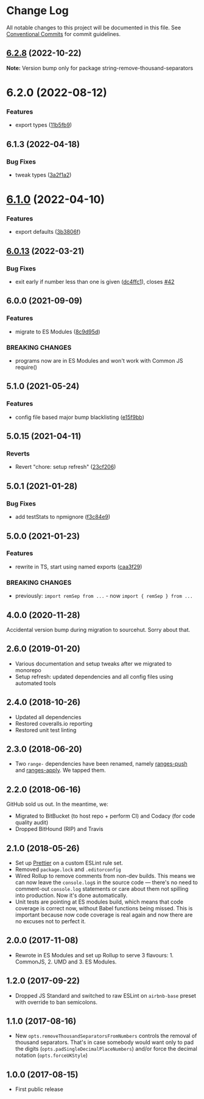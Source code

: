# Change Log

All notable changes to this project will be documented in this file.
See [Conventional Commits](https://conventionalcommits.org) for commit guidelines.

## [6.2.8](https://github.com/codsen/codsen/compare/string-remove-thousand-separators@6.2.7...string-remove-thousand-separators@6.2.8) (2022-10-22)

**Note:** Version bump only for package string-remove-thousand-separators

# 6.2.0 (2022-08-12)

### Features

- export types ([11b5fb9](https://github.com/codsen/codsen/commit/11b5fb936ce20e0a77c3a09806773e1cd7695c50))

## 6.1.3 (2022-04-18)

### Bug Fixes

- tweak types ([3a2f1a2](https://github.com/codsen/codsen/commit/3a2f1a2b5525c8067abcabd73735511e0ec31ce2))

# [6.1.0](https://github.com/codsen/codsen/compare/string-remove-thousand-separators@6.0.13...string-remove-thousand-separators@6.1.0) (2022-04-10)

### Features

- export defaults ([3b3806f](https://github.com/codsen/codsen/commit/3b3806fcefa94c91d3b653c9cfc0809a46ab76f6))

## [6.0.13](https://github.com/codsen/codsen/compare/string-remove-thousand-separators@6.0.12...string-remove-thousand-separators@6.0.13) (2022-03-21)

### Bug Fixes

- exit early if number less than one is given ([dc4ffc1](https://github.com/codsen/codsen/commit/dc4ffc12caefc58d370dfde2e34f6b8659f0bb04)), closes [#42](https://github.com/codsen/codsen/issues/42)

## 6.0.0 (2021-09-09)

### Features

- migrate to ES Modules ([8c9d95d](https://github.com/codsen/codsen/commit/8c9d95d5dea0b769c2f070397141918a4893d575))

### BREAKING CHANGES

- programs now are in ES Modules and won't work with Common JS require()

## 5.1.0 (2021-05-24)

### Features

- config file based major bump blacklisting ([e15f9bb](https://github.com/codsen/codsen/commit/e15f9bba1c4fd5f847ac28b3f38fa6ee633f5dca))

## 5.0.15 (2021-04-11)

### Reverts

- Revert "chore: setup refresh" ([23cf206](https://github.com/codsen/codsen/commit/23cf206970a087ff0fa04e61f94d919f59ab3881))

## 5.0.1 (2021-01-28)

### Bug Fixes

- add testStats to npmignore ([f3c84e9](https://github.com/codsen/codsen/commit/f3c84e95afc5514214312f913692d85b2e12eb29))

## 5.0.0 (2021-01-23)

### Features

- rewrite in TS, start using named exports ([caa3f29](https://github.com/codsen/codsen/commit/caa3f29e0b0a2e8cb63f5683a0fc7d1139c72fc7))

### BREAKING CHANGES

- previously: `import remSep from ...` - now `import { remSep } from ...`

## 4.0.0 (2020-11-28)

Accidental version bump during migration to sourcehut. Sorry about that.

## 2.6.0 (2019-01-20)

- Various documentation and setup tweaks after we migrated to monorepo
- Setup refresh: updated dependencies and all config files using automated tools

## 2.4.0 (2018-10-26)

- Updated all dependencies
- Restored coveralls.io reporting
- Restored unit test linting

## 2.3.0 (2018-06-20)

- Two `range-` dependencies have been renamed, namely [ranges-push](https://www.npmjs.com/package/ranges-push) and [ranges-apply](https://www.npmjs.com/package/ranges-apply). We tapped them.

## 2.2.0 (2018-06-16)

GitHub sold us out. In the meantime, we:

- Migrated to BitBucket (to host repo + perform CI) and Codacy (for code quality audit)
- Dropped BitHound (RIP) and Travis

## 2.1.0 (2018-05-26)

- Set up [Prettier](https://prettier.io) on a custom ESLint rule set.
- Removed `package.lock` and `.editorconfig`
- Wired Rollup to remove comments from non-dev builds. This means we can now leave the `console.log`s in the source code — there's no need to comment-out `console.log` statements or care about them not spilling into production. Now it's done automatically.
- Unit tests are pointing at ES modules build, which means that code coverage is correct now, without Babel functions being missed. This is important because now code coverage is real again and now there are no excuses not to perfect it.

## 2.0.0 (2017-11-08)

- Rewrote in ES Modules and set up Rollup to serve 3 flavours: 1. CommonJS, 2. UMD and 3. ES Modules.

## 1.2.0 (2017-09-22)

- Dropped JS Standard and switched to raw ESLint on `airbnb-base` preset with override to ban semicolons.

## 1.1.0 (2017-08-16)

- New `opts.removeThousandSeparatorsFromNumbers` controls the removal of thousand separators. That's in case somebody would want only to pad the digits (`opts.padSingleDecimalPlaceNumbers`) and/or force the decimal notation (`opts.forceUKStyle`)

## 1.0.0 (2017-08-15)

- First public release
